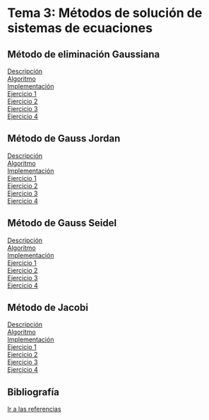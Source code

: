 <h1>Tema 3: Métodos de solución de sistemas de ecuaciones</h1>

<h2>Método de eliminación Gaussiana</h2>
<a href="Sobre_los_metodos/Eliminacion_Gaussiana/Elminicacion_Gaussiana_descrip.md">Descripción</a></br>
<a href="Sobre_los_metodos/Eliminacion_Gaussiana/Algoritmo.md">Algoritmo</a></br>
<a href="EJERCICIOS_T03/Metodo_EliminacionGaussiana/src/Paquete01/Main.java">Implementación</a></br>
<a href="Ejemplos/Eliminacion_Gaussiana01.md">Ejercicio 1</a></br>
<a href="Ejemplos/Eliminacion_Gaussiana02.md">Ejercicio 2</a></br>
<a href="Ejemplos/Eliminacion_Gaussiana03.md">Ejercicio 3</a></br>
<a href="Ejemplos/Eliminacion_Gaussiana04.md">Ejercicio 4</a></br>

<h2>Método de Gauss Jordan</h2>
<a href="Sobre_los_metodos/Gauss_Jordan/Descripcion.md">Descripción</a></br>
<a href="Sobre_los_metodos/Gauss_Jordan/Algoritmo.md">Algoritmo</a></br>
<a href="EJERCICIOS_T03/Metodo_GaussJordan/src/Paquete01/Main.java">Implementación</a></br>
<a href="Ejemplos/Gauss-Jordan/Gauss-Jordan01.md">Ejercicio 1</a></br>
<a href="Ejemplos/Gauss-Jordan/Gauss-Jordan02.md">Ejercicio 2</a></br>
<a href="Ejemplos/Gauss-Jordan/Gauss-Jordan03.md">Ejercicio 3</a></br>
<a href="Ejemplos/Gauss-Jordan/Gauss-Jordan04.md">Ejercicio 4</a></br>

<h2>Método de Gauss Seidel</h2>
<a href="Sobre_los_metodos/Gauss_Seidel/Descripcion.md">Descripción</a></br>
<a href="Sobre_los_metodos/Gauss_Seidel/Algoritmo.md">Algoritmo</a></br>
<a href="EJERCICIOS_T03/Metodo_GaussSeidel/src/Paquete01/Main.java">Implementación</a></br>
<a href="Ejemplos/Gauss-Seidel/Gauss-Seidel01.md">Ejercicio 1</a></br>
<a href="Ejemplos/Gauss-Seidel/Gauss-Seidel02.md">Ejercicio 2</a></br>
<a href="Ejemplos/Gauss-Seidel/Gauss-Seidel03.md">Ejercicio 3</a></br>
<a href="Ejemplos/Gauss-Seidel/Gauss-Seidel04.md">Ejercicio 4</a></br>

<h2>Método de Jacobi</h2>
<a href="Sobre_los_metodos/Jacobi/Descripcion.md">Descripción</a></br>
<a href="Sobre_los_metodos/Jacobi/Algoritmo.md">Algoritmo</a></br>
<a href="EJERCICIOS_T03/Metodo_Jacobi/src/Paquete01/Main.java">Implementación</a></br>
<a href="Ejemplos/Jacobi/Jacobi01.md">Ejercicio 1</a></br>
<a href="Ejemplos/Jacobi/Jacobi02.md">Ejercicio 2</a></br>
<a href="Ejemplos/Jacobi/Jacobi03.md">Ejercicio 3</a></br>
<a href="">Ejercicio 4</a>

<h2>Bibliografía</h2>
<a href="Biliografia/Referencias.md">Ir a las referencias</a>
